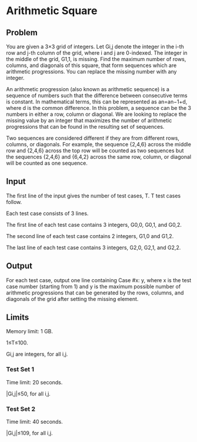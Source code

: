 # Arithmetic Square

## Problem

You are given a 3×3 grid of integers. Let Gi,j denote the integer in the i-th row and j-th column of the grid, where i and j are 0-indexed. The integer in the middle of the grid, G1,1, is missing. Find the maximum number of rows, columns, and diagonals of this square, that form sequences which are arithmetic progressions. You can replace the missing number with any integer.

An arithmetic progression (also known as arithmetic sequence) is a sequence of numbers such that the difference between consecutive terms is constant. In mathematical terms, this can be represented as an=an−1+d, where d is the common difference. In this problem, a sequence can be the 3 numbers in either a row, column or diagonal. We are looking to replace the missing value by an integer that maximizes the number of arithmetic progressions that can be found in the resulting set of sequences.

Two sequences are considered different if they are from different rows, columns, or diagonals. For example, the sequence {2,4,6} across the middle row and {2,4,6} across the top row will be counted as two sequences but the sequences {2,4,6} and {6,4,2} across the same row, column, or diagonal will be counted as one sequence.

## Input

The first line of the input gives the number of test cases, T. T test cases follow.

Each test case consists of 3 lines.

The first line of each test case contains 3 integers, G0,0, G0,1, and G0,2.

The second line of each test case contains 2 integers, G1,0 and G1,2.

The last line of each test case contains 3 integers, G2,0, G2,1, and G2,2.

## Output

For each test case, output one line containing Case #x: y, where x is the test case number (starting from 1) and y is the maximum possible number of arithmetic progressions that can be generated by the rows, columns, and diagonals of the grid after setting the missing element.

## Limits

Memory limit: 1 GB.

1≤T≤100.

Gi,j are integers, for all i,j.

### Test Set 1

Time limit: 20 seconds.

|Gi,j|≤50, for all i,j.

### Test Set 2

Time limit: 40 seconds.

|Gi,j|≤109, for all i,j.
